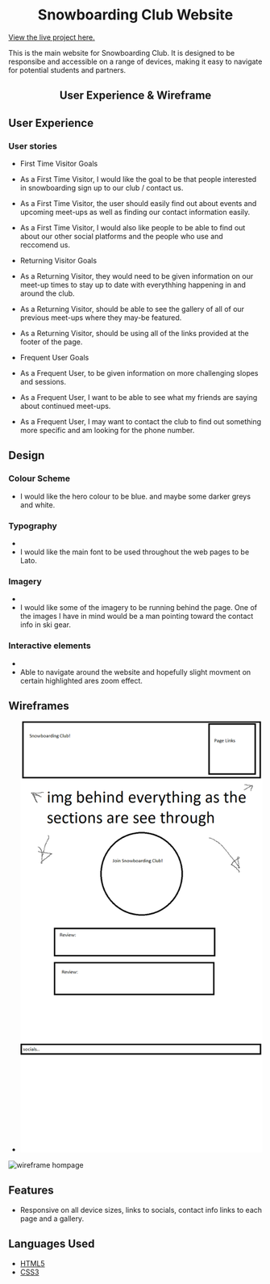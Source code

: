 <h1 align="center">Snowboarding Club Website</h1>

[View the live project here.](https://github.com/GrgryRtsch/snowboarding-club)

This is the main website for Snowboarding Club. It is designed to be responsibe and accessible on a range of devices, making it easy to navigate for potential students and partners.

<h2 align="center">User Experience & Wireframe</h2>

##  User Experience

###  User stories

-  First Time Visitor Goals
-  As a First Time Visitor, I would like the goal to be that people interested in snowboarding sign up to our club / contact us.
-  As a First Time Visitor, the user should easily find out about events and upcoming meet-ups as well as finding our contact information easily.
-  As a First Time Visitor, I would also like people to be able to find out about our other social platforms and the people who use and reccomend us.

-  Returning Visitor Goals
-  As a Returning Visitor, they would need to be given information on our meet-up times to stay up to date with everythhing happening in and around the club.
-  As a Returning Visitor, should be able to see the gallery of all of our previous meet-ups where they may-be featured.
-  As a Returning Visitor, should be using all of the links provided at the footer of the page.

-  Frequent User Goals
-  As a Frequent User, to be given information on more challenging slopes and sessions.
-  As a Frequent User, I want to be able to see what my friends are saying about continued meet-ups.
-  As a Frequent User, I may want to contact the club to find out something more specific and am looking for the phone number.

##  Design

###  Colour Scheme

-  I would like the hero colour to be blue. and maybe some darker greys and white.

###  Typography
-  
-  I would like the main font to be used throughout the web pages to be Lato.

###   Imagery
-  
-  I would like some of the imagery to be running behind the page. One of the images I have in mind would be a man pointing toward the contact info in ski gear.

###  Interactive elements
-  
-  Able to navigate around the website and hopefully slight movment on certain highlighted ares zoom effect.

##  Wireframes

-  <img src="https://github.com/GrgryRtsch/GrgryRtsch/blob/main/Wireframe.png">
![wireframe hompage](https://github.com/GrgryRtsch/GrgryRtsch/assets/127130382/5980baf8-84e9-4bfa-948a-dbc7141ecffb)

##  Features

-  Responsive on all device sizes, links to socials, contact info links to each page and a gallery.

##  Languages Used

-   [HTML5](https://en.wikipedia.org/wiki/HTML5)
-   [CSS3](https://en.wikipedia.org/wiki/Cascading_Style_Sheets)
